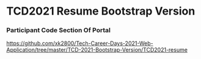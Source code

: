 # TCD2021 Resume Bootstrap Version

### Participant Code Section Of Portal 
https://github.com/xk2800/Tech-Career-Days-2021-Web-Application/tree/master/TCD-2021-Bootstrap-Version/TCD2021-resume

